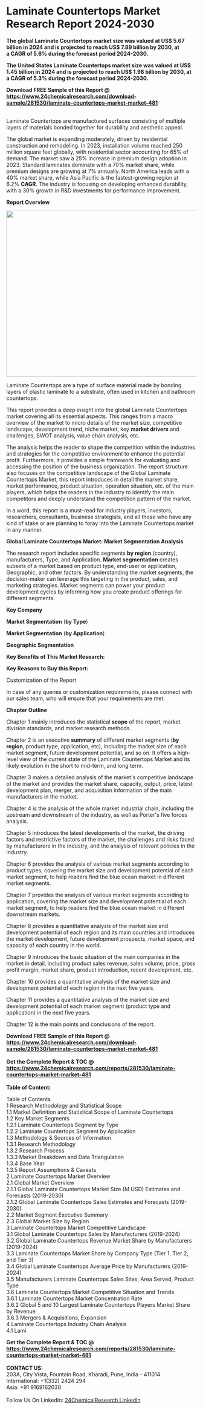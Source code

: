 <h1>Laminate Countertops Market Research Report 2024-2030</h1><p><strong>The global Laminate Countertops market size was valued at US$ 5.67 billion in 2024 and is projected to reach US$ 7.89 billion by 2030, at a CAGR of 5.6% during the forecast period 2024-2030.</strong></p><p>
</p><p><strong>The United States Laminate Countertops market size was valued at US$ 1.45 billion in 2024 and is projected to reach US$ 1.98 billion by 2030, at a CAGR of 5.3% during the forecast period 2024-2030.</strong></p><div><b>Download FREE Sample of this Report @ 
            <a href="https://www.24chemicalresearch.com/download-sample/281530/laminate-countertops-market-market-481">
            https://www.24chemicalresearch.com/download-sample/281530/laminate-countertops-market-market-481</a></b></div><br><p>
</p><p>Laminate Countertops are manufactured surfaces consisting of multiple layers of materials bonded together for durability and aesthetic appeal.</p><p>
</p><p>The global market is expanding moderately, driven by residential construction and remodeling. In 2023, installation volume reached 250 million square feet globally, with residential sector accounting for 65% of demand. The market saw a 25% increase in premium design adoption in 2023. Standard laminates dominate with a 70% market share, while premium designs are growing at 7% annually. North America leads with a 40% market share, while Asia Pacific is the fastest-growing region at 6.2% <strong>CAGR</strong>. The industry is focusing on developing enhanced durability, with a 30% growth in R&amp;D investments for performance improvement.</p><p>
</p><p><strong>Report Overview</strong></p><p>
</p><p><strong><img alt="" src="https://24chemicalresearch.com/assets/report-images/LaminateCountertops.png" style="height:439px; width:731px"></strong></p><p>
</p><p></p><p>
</p><p>Laminate Countertops are a type of surface material made by bonding layers of plastic laminate to a substrate, often used in kitchen and bathroom countertops.</p><p>
</p><p>This report provides a deep insight into the global Laminate Countertops market covering all its essential aspects. This ranges from a macro overview of the market to micro details of the market size, competitive landscape, development trend, niche market, key <strong>market drivers</strong> and challenges, SWOT analysis, value chain analysis, etc.</p><p>
</p><p>The analysis helps the reader to shape the competition within the industries and strategies for the competitive environment to enhance the potential profit. Furthermore, it provides a simple framework for evaluating and accessing the position of the business organization. The report structure also focuses on the competitive landscape of the Global Laminate Countertops Market, this report introduces in detail the market share, market performance, product situation, operation situation, etc. of the main players, which helps the readers in the industry to identify the main competitors and deeply understand the competition pattern of the market.</p><p>
</p><p>In a word, this report is a must-read for industry players, investors, researchers, consultants, business strategists, and all those who have any kind of stake or are planning to foray into the Laminate Countertops market in any manner.</p><p>
</p><p><strong>Global Laminate Countertops Market: Market Segmentation Analysis</strong></p><p>
</p><p>The research report includes specific segments <strong>by region</strong> (country), manufacturers, Type, and Application. <strong>Market segmentation</strong> creates subsets of a market based on product type, end-user or application, Geographic, and other factors. By understanding the market segments, the decision-maker can leverage this targeting in the product, sales, and marketing strategies. Market segments can power your product development cycles by informing how you create product offerings for different segments.</p><p>
</p><p><strong>Key Company</strong></p><p>
</p><p>
</p><p><strong>Market Segmentation</strong> (<strong>by Type</strong>)</p><p>
</p><p>
</p><p><strong>Market Segmentation</strong> (<strong>by Application</strong>)</p><p>
</p><p>
</p><p><strong>Geographic Segmentation</strong></p><p>
</p><p>
</p><p><strong>Key Benefits of This Market Research:</strong></p><p>
</p><p>
</p><p><strong>Key Reasons to Buy this Report:</strong></p><p>
</p><p>
</p><p>Customization of the Report</p><p>
</p><p>In case of any queries or customization requirements, please connect with our sales team, who will ensure that your requirements are met.</p><p>
</p><p><strong>Chapter Outline</strong></p><p>
</p><p>Chapter 1 mainly introduces the statistical <strong>scope</strong> of the report, market division standards, and market research methods.</p><p>
</p><p>Chapter 2 is an executive <strong>summary</strong> of different market segments (<strong>by region</strong>, product type, application, etc), including the market size of each market segment, future development potential, and so on. It offers a high-level view of the current state of the Laminate Countertops Market and its likely evolution in the short to mid-term, and long term.</p><p>
</p><p>Chapter 3 makes a detailed analysis of the market's competitive landscape of the market and provides the market share, capacity, output, price, latest development plan, merger, and acquisition information of the main manufacturers in the market.</p><p>
</p><p>Chapter 4 is the analysis of the whole market industrial chain, including the upstream and downstream of the industry, as well as Porter's five forces analysis.</p><p>
</p><p>Chapter 5 introduces the latest developments of the market, the driving factors and restrictive factors of the market, the challenges and risks faced by manufacturers in the industry, and the analysis of relevant policies in the industry.</p><p>
</p><p>Chapter 6 provides the analysis of various market segments according to product types, covering the market size and development potential of each market segment, to help readers find the blue ocean market in different market segments.</p><p>
</p><p>Chapter 7 provides the analysis of various market segments according to application, covering the market size and development potential of each market segment, to help readers find the blue ocean market in different downstream markets.</p><p>
</p><p>Chapter 8 provides a quantitative analysis of the market size and development potential of each region and its main countries and introduces the market development, future development prospects, market space, and capacity of each country in the world.</p><p>
</p><p>Chapter 9 introduces the basic situation of the main companies in the market in detail, including product sales revenue, sales volume, price, gross profit margin, market share, product introduction, recent development, etc.</p><p>
</p><p>Chapter 10 provides a quantitative analysis of the market size and development potential of each region in the next five years.</p><p>
</p><p>Chapter 11 provides a quantitative analysis of the market size and development potential of each market segment (product type and application) in the next five years.</p><p>
</p><p>Chapter 12 is the main points and conclusions of the report.</p><div><b>Download FREE Sample of this Report @ 
            <a href="https://www.24chemicalresearch.com/download-sample/281530/laminate-countertops-market-market-481">
            https://www.24chemicalresearch.com/download-sample/281530/laminate-countertops-market-market-481</a></b></div><br><div><b>Get the Complete Report & TOC @ 
            <a href="https://www.24chemicalresearch.com/reports/281530/laminate-countertops-market-market-481">
            https://www.24chemicalresearch.com/reports/281530/laminate-countertops-market-market-481</a></b></div><br>
            <b>Table of Content:</b><p>Table of Contents<br />
 1 Research Methodology and Statistical Scope<br />
 1.1 Market Definition and Statistical Scope of Laminate Countertops<br />
 1.2 Key Market Segments<br />
 1.2.1 Laminate Countertops Segment by Type<br />
 1.2.2 Laminate Countertops Segment by Application<br />
 1.3 Methodology & Sources of Information<br />
 1.3.1 Research Methodology<br />
 1.3.2 Research Process<br />
 1.3.3 Market Breakdown and Data Triangulation<br />
 1.3.4 Base Year<br />
 1.3.5 Report Assumptions & Caveats<br />
 2 Laminate Countertops Market Overview<br />
 2.1 Global Market Overview<br />
 2.1.1 Global Laminate Countertops Market Size (M USD) Estimates and Forecasts (2019-2030)<br />
 2.1.2 Global Laminate Countertops Sales Estimates and Forecasts (2019-2030)<br />
 2.2 Market Segment Executive Summary<br />
 2.3 Global Market Size by Region<br />
 3 Laminate Countertops Market Competitive Landscape<br />
 3.1 Global Laminate Countertops Sales by Manufacturers (2019-2024)<br />
 3.2 Global Laminate Countertops Revenue Market Share by Manufacturers (2019-2024)<br />
 3.3 Laminate Countertops Market Share by Company Type (Tier 1, Tier 2, and Tier 3)<br />
 3.4 Global Laminate Countertops Average Price by Manufacturers (2019-2024)<br />
 3.5 Manufacturers Laminate Countertops Sales Sites, Area Served, Product Type<br />
 3.6 Laminate Countertops Market Competitive Situation and Trends<br />
 3.6.1 Laminate Countertops Market Concentration Rate<br />
 3.6.2 Global 5 and 10 Largest Laminate Countertops Players Market Share by Revenue<br />
 3.6.3 Mergers & Acquisitions, Expansion<br />
 4 Laminate Countertops Industry Chain Analysis<br />
 4.1 Lami</p><div><b>Get the Complete Report & TOC @ 
            <a href="https://www.24chemicalresearch.com/reports/281530/laminate-countertops-market-market-481">
            https://www.24chemicalresearch.com/reports/281530/laminate-countertops-market-market-481</a></b></div><br><b>CONTACT US:</b><br>
            203A, City Vista, Fountain Road, Kharadi, Pune, India - 411014<br>
            International: +1(332) 2424 294<br>
            Asia: +91 9169162030 <br><br>
            Follow Us On LinkedIn: <a href="https://www.linkedin.com/company/24chemicalresearch/">24ChemicalResearch LinkedIn</a>